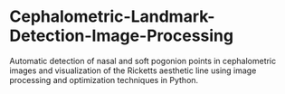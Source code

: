# Cephalometric-Landmark-Detection-Image-Processing
Automatic detection of nasal and soft pogonion points in cephalometric images and visualization of the Ricketts aesthetic line using image processing and optimization techniques in Python.
